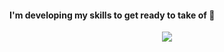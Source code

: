 
#### I'm developing my skills to get ready to take of 🚀
<p align="center">
  <a href="https://skillicons.dev">
    <img src="https://skillicons.dev/icons?i=html,css,js,c,nodejs,react&theme=light" />
  </a>
</p>

